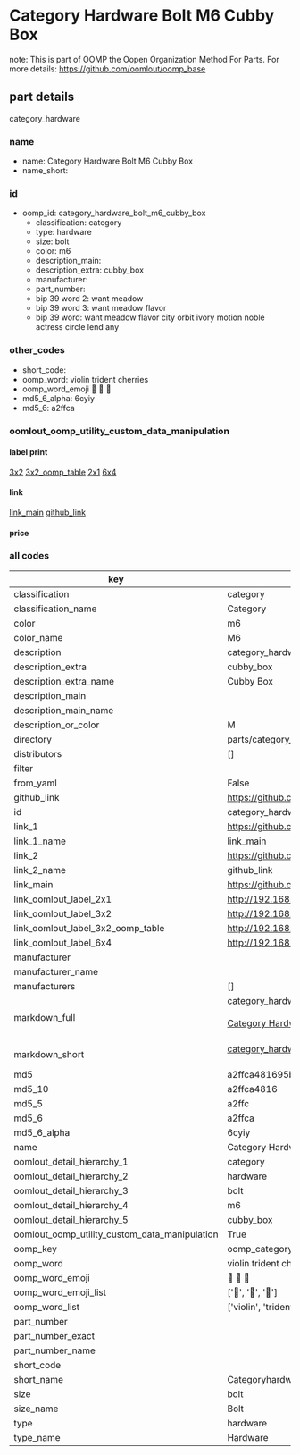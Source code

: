 # Category Hardware Bolt M6 Cubby Box  

note: This is part of OOMP the Oopen Organization Method For Parts. For more details: https://github.com/oomlout/oomp_base

##  part details



category_hardware

### name
* name: Category Hardware Bolt M6 Cubby Box
* name_short: 
### id
* oomp_id: category_hardware_bolt_m6_cubby_box
  * classification: category
  * type: hardware
  * size: bolt
  * color: m6
  * description_main: 
  * description_extra: cubby_box
  * manufacturer: 
  * part_number: 
  * bip 39 word 2: want meadow
  * bip 39 word 3: want meadow flavor
  * bip 39 word: want meadow flavor city orbit ivory motion noble actress circle lend any

### other_codes
* short_code: 
* oomp_word: violin trident cherries
* oomp_word_emoji :violin: :trident: :cherries:
* md5_6_alpha: 6cyiy
* md5_6: a2ffca






### oomlout_oomp_utility_custom_data_manipulation
#### label print
[3x2](http://192.168.1.245:1112/?label=oomp%206cyiy)
[3x2_oomp_table](http://192.168.1.107:1112/?label=oomp%206cyiy)
[2x1](http://192.168.1.242:1112/?label=oomp%206cyiy)
[6x4](http://192.168.1.55:1112/?label=oomp%206cyiy)    

#### link

[link_main](https://github.com/oomlout/oomlout_oomp_current_version_messy/tree/main/parts/category_hardware_bolt_m6_cubby_box) [github_link](https://github.com/oomlout/oomlout_oomp_part_src/tree/main/parts/category_hardware_bolt_m6_cubby_box)                             

#### price







### all codes 
| key | value |  
| --- | --- |  
| classification | category |  
| classification_name | Category |  
| color | m6 |  
| color_name | M6 |  
| description | category_hardware |  
| description_extra | cubby_box |  
| description_extra_name | Cubby Box |  
| description_main |  |  
| description_main_name |  |  
| description_or_color | M  |  
| directory | parts/category_hardware_bolt_m6_cubby_box |  
| distributors | [] |  
| filter |  |  
| from_yaml | False |  
| github_link | https://github.com/oomlout/oomlout_oomp_part_src/tree/main/parts/category_hardware_bolt_m6_cubby_box |  
| id | category_hardware_bolt_m6_cubby_box |  
| link_1 | https://github.com/oomlout/oomlout_oomp_current_version_messy/tree/main/parts/category_hardware_bolt_m6_cubby_box |  
| link_1_name | link_main |  
| link_2 | https://github.com/oomlout/oomlout_oomp_part_src/tree/main/parts/category_hardware_bolt_m6_cubby_box |  
| link_2_name | github_link |  
| link_main | https://github.com/oomlout/oomlout_oomp_current_version_messy/tree/main/parts/category_hardware_bolt_m6_cubby_box |  
| link_oomlout_label_2x1 | http://192.168.1.242:1112/?label=oomp%206cyiy |  
| link_oomlout_label_3x2 | http://192.168.1.245:1112/?label=oomp%206cyiy |  
| link_oomlout_label_3x2_oomp_table | http://192.168.1.107:1112/?label=oomp%206cyiy |  
| link_oomlout_label_6x4 | http://192.168.1.55:1112/?label=oomp%206cyiy |  
| manufacturer |  |  
| manufacturer_name |  |  
| manufacturers | [] |  
| markdown_full | [category_hardware_bolt_m6_cubby_box](https://github.com/oomlout/oomlout_oomp_current_version_messy/tree/main/parts/category_hardware_bolt_m6_cubby_box)<br>[](https://github.com/oomlout/oomlout_oomp_current_version_messy/tree/main/parts/category_hardware_bolt_m6_cubby_box)<br>[Category Hardware Bolt M6 Cubby Box](https://github.com/oomlout/oomlout_oomp_current_version_messy/tree/main/parts/category_hardware_bolt_m6_cubby_box)<br><br> |  
| markdown_short | [category_hardware_bolt_m6_cubby_box](https://github.com/oomlout/oomlout_oomp_current_version_messy/tree/main/parts/category_hardware_bolt_m6_cubby_box)<br><br> |  
| md5 | a2ffca481695b209dbcdf296b1626fb7 |  
| md5_10 | a2ffca4816 |  
| md5_5 | a2ffc |  
| md5_6 | a2ffca |  
| md5_6_alpha | 6cyiy |  
| name | Category Hardware Bolt M6 Cubby Box |  
| oomlout_detail_hierarchy_1 | category |  
| oomlout_detail_hierarchy_2 | hardware |  
| oomlout_detail_hierarchy_3 | bolt |  
| oomlout_detail_hierarchy_4 | m6 |  
| oomlout_detail_hierarchy_5 | cubby_box |  
| oomlout_oomp_utility_custom_data_manipulation | True |  
| oomp_key | oomp_category_hardware_bolt_m6_cubby_box |  
| oomp_word | violin trident cherries |  
| oomp_word_emoji | :violin: :trident: :cherries: |  
| oomp_word_emoji_list | [':violin:', ':trident:', ':cherries:'] |  
| oomp_word_list | ['violin', 'trident', 'cherries'] |  
| part_number |  |  
| part_number_exact |  |  
| part_number_name |  |  
| short_code |  |  
| short_name | Categoryhardware |  
| size | bolt |  
| size_name | Bolt |  
| type | hardware |  
| type_name | Hardware |  
